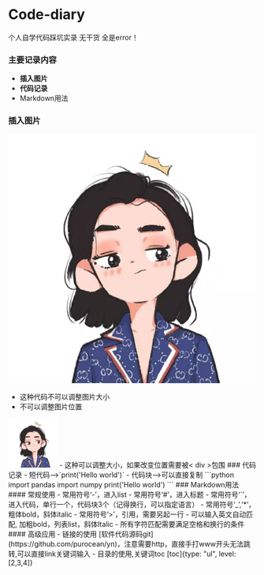 # Code-diary
个人自学代码踩坑实录
无干货
全是error！

###  主要记录内容
- **插入图片**
- **代码记录**
- Markdown用法
### 插入图片
![示例图片](./FILES/readme.md/微信图片_20211206171542.jpg)
- 这种代码不可以调整图片大小
- 不可以调整图片位置
<img src=./FILES/readme.md/微信图片_20211206171542.jpg width="100" alt="图片描述文字">
- 这种可以调整大小，如果改变位置需要被< div >包围
### 代码记录
- 短代码-->`print('Hello world')`
- 代码块-->可以直接复制
```python
import pandas
import numpy
print('Hello world')
```
### Markdown用法
#### 常规使用
- 常用符号‘-’，进入list
- 常用符号‘#’，进入标题
- 常用符号‘`’，进入代码，单行一个，代码块3个（记得换行，可以指定语言）
- 常用符号‘_’,‘*’，粗体bold，斜体italic
- 常用符号‘>’，引用，需要另起一行
- 可以输入英文自动匹配, 加粗bold，列表list，斜体Italic
- 所有字符匹配需要满足空格和换行的条件
#### 高级应用
- 链接的使用
  [软件代码源码git](https://github.com/purocean/yn)，注意需要http，直接手打www开头无法跳转,可以直接link关键词输入
- 目录的使用,关键词toc
  [toc]{type: "ul", level: [2,3,4]} 
